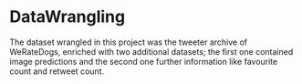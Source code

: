 # DataWrangling
The dataset wrangled in this project was the tweeter archive of WeRateDogs,  enriched with two additional datasets; 
the first one contained image predictions and the second one further information like favourite count and retweet count.
